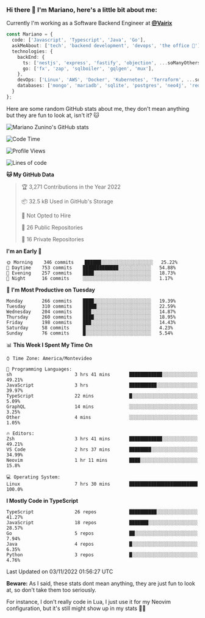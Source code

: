 ### Hi there 👋 I'm Mariano, here's a little bit about me:

Currently I'm working as a Software Backend Engineer at [**@Vairix**](https://vairix.com)

```ts
const Mariano = {
  code: ['Javascript', 'Typescript', 'Java', 'Go'],
  askMeAbout: ['tech', 'backend development', 'devops', 'the office 💼'],
  technologies: {
    backEnd: {
      ts: ['nestjs', 'express', 'fastify', 'objection', ...soManyOthersFrameworks],
      go: ['fx', 'zap', 'sqlboiler', 'gqlgen', 'mux'],
    },
    devOps: ['Linux', 'AWS', 'Docker', 'Kubernetes', 'Terraform', ...soManyOthersTools],
    databases: ['mongo', 'mariadb', 'sqlite', 'postgres', 'neo4j', 'redis'],
  }
};
```

Here are some random GitHub stats about me, they don't mean anything but they are fun to look at, isn't it? 🐱

![Mariano Zunino's GitHub stats](https://github-readme-stats.vercel.app/api?username=marianozunino&count_private=true&show_icons=true&theme=radical)

<!--START_SECTION:waka-->
![Code Time](http://img.shields.io/badge/Code%20Time-288%20hrs%2017%20mins-blue)

![Profile Views](http://img.shields.io/badge/Profile%20Views-1-blue)

![Lines of code](https://img.shields.io/badge/From%20Hello%20World%20I%27ve%20Written-360%20Thousand%20lines%20of%20code-blue)

**🐱 My GitHub Data** 

> 🏆 3,271 Contributions in the Year 2022
 > 
> 📦 32.5 kB Used in GitHub's Storage 
 > 
> 🚫 Not Opted to Hire
 > 
> 📜 26 Public Repositories 
 > 
> 🔑 16 Private Repositories  
 > 
**I'm an Early 🐤** 

```text
🌞 Morning    346 commits    ██████░░░░░░░░░░░░░░░░░░░   25.22% 
🌆 Daytime    753 commits    █████████████░░░░░░░░░░░░   54.88% 
🌃 Evening    257 commits    ████░░░░░░░░░░░░░░░░░░░░░   18.73% 
🌙 Night      16 commits     ░░░░░░░░░░░░░░░░░░░░░░░░░   1.17%

```
📅 **I'm Most Productive on Tuesday** 

```text
Monday       266 commits    ████░░░░░░░░░░░░░░░░░░░░░   19.39% 
Tuesday      310 commits    █████░░░░░░░░░░░░░░░░░░░░   22.59% 
Wednesday    204 commits    ███░░░░░░░░░░░░░░░░░░░░░░   14.87% 
Thursday     260 commits    ████░░░░░░░░░░░░░░░░░░░░░   18.95% 
Friday       198 commits    ███░░░░░░░░░░░░░░░░░░░░░░   14.43% 
Saturday     58 commits     █░░░░░░░░░░░░░░░░░░░░░░░░   4.23% 
Sunday       76 commits     █░░░░░░░░░░░░░░░░░░░░░░░░   5.54%

```


📊 **This Week I Spent My Time On** 

```text
⌚︎ Time Zone: America/Montevideo

💬 Programming Languages: 
sh                       3 hrs 41 mins       ████████████░░░░░░░░░░░░░   49.21% 
JavaScript               3 hrs               ██████████░░░░░░░░░░░░░░░   39.97% 
TypeScript               22 mins             █░░░░░░░░░░░░░░░░░░░░░░░░   5.09% 
GraphQL                  14 mins             ░░░░░░░░░░░░░░░░░░░░░░░░░   3.25% 
Other                    4 mins              ░░░░░░░░░░░░░░░░░░░░░░░░░   1.05%

🔥 Editors: 
Zsh                      3 hrs 41 mins       ████████████░░░░░░░░░░░░░   49.21% 
VS Code                  2 hrs 37 mins       ████████░░░░░░░░░░░░░░░░░   34.99% 
Neovim                   1 hr 11 mins        ████░░░░░░░░░░░░░░░░░░░░░   15.8%

💻 Operating System: 
Linux                    7 hrs 30 mins       █████████████████████████   100.0%

```

**I Mostly Code in TypeScript** 

```text
TypeScript               26 repos            ██████████░░░░░░░░░░░░░░░   41.27% 
JavaScript               18 repos            ███████░░░░░░░░░░░░░░░░░░   28.57% 
Go                       5 repos             ██░░░░░░░░░░░░░░░░░░░░░░░   7.94% 
Java                     4 repos             █░░░░░░░░░░░░░░░░░░░░░░░░   6.35% 
Python                   3 repos             █░░░░░░░░░░░░░░░░░░░░░░░░   4.76%

```



 Last Updated on 03/11/2022 01:56:27 UTC
<!--END_SECTION:waka-->

**Beware:** As I said, these stats dont mean anything, they are just fun to look at, so don't take them too seriously.

For instance, I don't really code in Lua, I just use it for my Neovim configuration, but it's still might show up in my stats 🤷‍♂️
